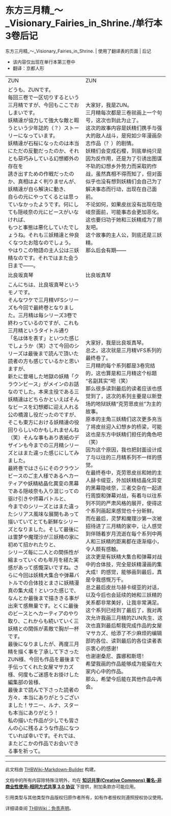 # 东方三月精_～_Visionary_Fairies_in_Shrine./单行本3卷后记

<!-- source html: G:\repos\THBWiki-Markdown-Builder\THBWikiMarkdown\Temp\main\7\73\ns0%3A%E4%B8%9C%E6%96%B9%E4%B8%89%E6%9C%88%E7%B2%BE_%EF%BD%9E_Visionary_Fairies_in_Shrine%2E%2F%E5%8D%95%E8%A1%8C%E6%9C%AC3%E5%8D%B7%E5%90%8E%E8%AE%B0.html -->

东方三月精_～_Visionary_Fairies_in_Shrine. | 使用了翻译表的页面 | 后记

- 该内容仅出现在单行本第三卷中
- 翻译：京都人形

  
  

  


<table><tbody><tr class="tt-content-header" id="=-1" data-pos="&#91;&quot;=&quot;,1&#93;"><td class="tt-jah" lang="ja"><div class="poem">ZUN</div></td><td class="tt-zhh" lang="zh"><div class="poem">ZUN</div></td></tr><tr class="tt-content" id="=-2" data-pos="&#91;&quot;=&quot;,2&#93;"><td class="tt-ja" lang="ja"><div class="poem">どうも、ZUNです。<br>每回三卷で一区切りするという三月精ですが、今回もここでおしまいです。<br>妖精達が協力して強大な敵と暇うという少年誌的（？）ストーリーになっています。<br>妖精達が石桜になったのは本当にただの反動だったのか、それとも惡巧みしている幻想郷外の存在を<br>誘き出すための作戦だったのか、真相はよく判りませんが、妖精達が自ら解決に動き、<br>自らの元にやってくるとは思っていなかったようです。何にしても隠岐奈の元にビースがいなければ、<br>もつと事態は悪化していたでしょうね。それも三妖精達と仲良くなつたお陰なのでしょう。<br>やはりこの物語の主人公は三妖精なのです。それではまた会う日まで——。</div></td><td class="tt-zh" lang="zh"><div class="poem">大家好，我是ZUN。<br>三月精每次都是三卷就画上一个句号，这次也到此为止了。<br>这次的故事内容是妖精们携手与强大的敌人战斗，是宛如少年漫画杂志作品（？）的剧情。<br>妖精们会变成石樱，到底单纯只是因为反作用，还是为了引诱出图谋不轨的幻想乡外势力而采取的作战，虽然真相不得而知了，但对面似乎也没有想到妖精们会自己为了解决事态而行动，出现在自己面前。<br>不论如何，如果皮丝没有出现在隐岐奈面前，可能事态会更加恶化。<br>这也要归功于她和三妖精成为了朋友吧。<br>这个故事的主人公，到底还是三妖精。<br>那么后会有期——</div></td></tr><tr class="tt-content-header" id="=-3" data-pos="&#91;&quot;=&quot;,3&#93;"><td class="tt-jah" lang="ja"><div class="poem">比良坂真琴</div></td><td class="tt-zhh" lang="zh"><div class="poem">比良坂真琴</div></td></tr><tr class="tt-content" id="=-4" data-pos="&#91;&quot;=&quot;,4&#93;"><td class="tt-ja" lang="ja"><div class="poem">こんにちは、比良坂真琴というモノです。<br>そんなワケで三月精VFSシリーズも今回で最終卷となりました。三月精は每シリーズ3卷で終わっているのですが、これも三月精というタイトル通り<br>「名は体を表す」といつた感じでしょうか（笑）さて今回のシリーズは最後まで読んで頂いた読者の方も感じているかと思いますが、<br>新たに登場した地獄の妖精「クラウンビース」がメインのお話なのでした。本来主役である三妖精達はどちらかといえばそんなビースを幻想郷に迎え人れる公の橋渡し役だったのですが、<br>そこも東方における妖精達の役回りらしいのかもしれませんね（笑）そんな事もあり表紙のデザインも今までの三月精シリーズとはまた違った感じにしてみました。<br>最終巻ではさらにそのクラウンビースのご主人様であるヘカーティアや妖精結晶化異变の黒幕である隠岐奈も入り混じっての驱け引きや师幕バトルと、<br>今までのシリーズとはまた違ったシリアス風味な展開もあって描いていてとても新鮮なシリーズとなりました。そして最後には霊梦や魔理沙が三妖精の家に初めて招かれたりと、<br>シリーズ每に二人との関係性が縮まっていくのも年月を経た実感があって感慨深いですね。さらに今回は妖精大集合や弹幕バトルでの合体技とまさに妖精漫真の集大成！といつた感じで、<br>なんとか最後まで描ききる事が出来て感無量です。とくに最後のビースとヘカーティアのやり取り、これからも続いていく三妖精との関係が素敵で胸が一杯です。<br>最後になりましたが、再度三月精を描く事を了承して下さったZUN様、今回も作品を最後まで手伝ってくれた女屋マサカズ様、何度もご迷惑をお掛けした編集部の皆様、<br>最後まで読んで下さった読者の方々、本当にありがとうございました！サニー、ルナ、スターも本当にありがとう！<br>私の描いた作品が少しでも皆さんの心に残るような作品になつていれば幸いです。それでは、またどこかの作品でお会いできる事を祈って。</div></td><td class="tt-zh" lang="zh"><div class="poem">大家好，我是比良坂真琴。<br>总之，这次就是三月精VFS系列的最终卷了。<br>三月精的每个系列都是3卷完结的，这也算是和三月精这个标题“名副其实”吧（笑）<br>那么很多读到最后的读者应该也感觉到了，这次的系列主要是以新登场的地狱妖精“克劳恩皮丝”为主的故事。<br>原本的主角三妖精们这次更多充当了将皮丝迎入幻想乡的桥梁，可能这也是东方中妖精们担任的角色吧（笑）<br>因为这个原因，我也把封面设计成了与以往的三月精系列不一样的感觉。<br>在最终卷中，克劳恩皮丝和她的主人赫卡缇亚，外加妖精结晶化异变的黑幕隐岐奈，三者交杂在一起进行周旋和弹幕对战，有着与以往系列不同的严肃风格的展开，使得这个系列画起来感觉也十分新鲜。<br>而在最后，灵梦和魔理沙第一次被招待进了三月精的家中，让人感觉到伴随着岁月流逝在每个系列中两人和三妖精的距离都在逐渐缩小，令人颇有感触。<br>这次更是有妖精大集合和弹幕对战中的合体技，完全是妖精漫画的集大成！的感觉，能够画到最后，真是令我感慨万千。<br>总之最后皮丝与赫卡缇亚的对话，以及今后也会延续的她和三妖精的关系都非常美好，让我非常满足。<br>这个系列已经到了最后了，我对再次允许我画三月精的ZUN先生、这次也直到最后帮我完成作品的女屋マサカズ、给添了不少麻烦的编辑部的各位、读到最后的各位读者表示衷心的感谢！<br>也谢谢桑尼、露娜和斯塔！<br>希望我画的作品能够成为能留在大家内心中的作品。<br>那么，希望今后能在其他作品中再会。<br><br></div></td></tr></tbody></table>







---

此文档由 [THBWiki-Markdown-Builder](https://github.com/Delsin-Yu/THBWiki-Markdown-Builder) 构建。

文档中的所有内容除特殊注明外，均在 [**知识共享(Creative Commons) 署名-非商业性使用-相同方式共享 3.0 协议**](https://creativecommons.org/licenses/by-sa/3.0/deed.zh-hans) 下提供，附加条款亦可能应用。

引用类型与其他类型作品版权归原作者所有，如有作者授权则遵照授权协议使用。

详细请查阅 [THBWiki：免责声明](https://thbwiki.cc/THBWiki:%E5%85%8D%E8%B4%A3%E5%A3%B0%E6%98%8E)。

